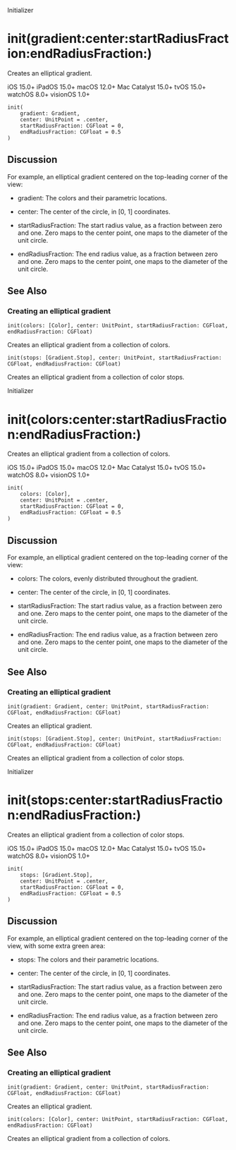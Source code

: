 Initializer

# init(gradient:center:startRadiusFraction:endRadiusFraction:)

Creates an elliptical gradient.

iOS 15.0+  iPadOS 15.0+  macOS 12.0+  Mac Catalyst 15.0+  tvOS 15.0+  watchOS
8.0+  visionOS 1.0+

    
    
    init(
        gradient: Gradient,
        center: UnitPoint = .center,
        startRadiusFraction: CGFloat = 0,
        endRadiusFraction: CGFloat = 0.5
    )

## Discussion

For example, an elliptical gradient centered on the top-leading corner of the
view:

  * gradient: The colors and their parametric locations.

  * center: The center of the circle, in [0, 1] coordinates.

  * startRadiusFraction: The start radius value, as a fraction between zero and one. Zero maps to the center point, one maps to the diameter of the unit circle.

  * endRadiusFraction: The end radius value, as a fraction between zero and one. Zero maps to the center point, one maps to the diameter of the unit circle.

## See Also

### Creating an elliptical gradient

`init(colors: [Color], center: UnitPoint, startRadiusFraction: CGFloat,
endRadiusFraction: CGFloat)`

Creates an elliptical gradient from a collection of colors.

`init(stops: [Gradient.Stop], center: UnitPoint, startRadiusFraction: CGFloat,
endRadiusFraction: CGFloat)`

Creates an elliptical gradient from a collection of color stops.

Initializer

# init(colors:center:startRadiusFraction:endRadiusFraction:)

Creates an elliptical gradient from a collection of colors.

iOS 15.0+  iPadOS 15.0+  macOS 12.0+  Mac Catalyst 15.0+  tvOS 15.0+  watchOS
8.0+  visionOS 1.0+

    
    
    init(
        colors: [Color],
        center: UnitPoint = .center,
        startRadiusFraction: CGFloat = 0,
        endRadiusFraction: CGFloat = 0.5
    )

## Discussion

For example, an elliptical gradient centered on the top-leading corner of the
view:

  * colors: The colors, evenly distributed throughout the gradient.

  * center: The center of the circle, in [0, 1] coordinates.

  * startRadiusFraction: The start radius value, as a fraction between zero and one. Zero maps to the center point, one maps to the diameter of the unit circle.

  * endRadiusFraction: The end radius value, as a fraction between zero and one. Zero maps to the center point, one maps to the diameter of the unit circle.

## See Also

### Creating an elliptical gradient

`init(gradient: Gradient, center: UnitPoint, startRadiusFraction: CGFloat,
endRadiusFraction: CGFloat)`

Creates an elliptical gradient.

`init(stops: [Gradient.Stop], center: UnitPoint, startRadiusFraction: CGFloat,
endRadiusFraction: CGFloat)`

Creates an elliptical gradient from a collection of color stops.

Initializer

# init(stops:center:startRadiusFraction:endRadiusFraction:)

Creates an elliptical gradient from a collection of color stops.

iOS 15.0+  iPadOS 15.0+  macOS 12.0+  Mac Catalyst 15.0+  tvOS 15.0+  watchOS
8.0+  visionOS 1.0+

    
    
    init(
        stops: [Gradient.Stop],
        center: UnitPoint = .center,
        startRadiusFraction: CGFloat = 0,
        endRadiusFraction: CGFloat = 0.5
    )

## Discussion

For example, an elliptical gradient centered on the top-leading corner of the
view, with some extra green area:

  * stops: The colors and their parametric locations.

  * center: The center of the circle, in [0, 1] coordinates.

  * startRadiusFraction: The start radius value, as a fraction between zero and one. Zero maps to the center point, one maps to the diameter of the unit circle.

  * endRadiusFraction: The end radius value, as a fraction between zero and one. Zero maps to the center point, one maps to the diameter of the unit circle.

## See Also

### Creating an elliptical gradient

`init(gradient: Gradient, center: UnitPoint, startRadiusFraction: CGFloat,
endRadiusFraction: CGFloat)`

Creates an elliptical gradient.

`init(colors: [Color], center: UnitPoint, startRadiusFraction: CGFloat,
endRadiusFraction: CGFloat)`

Creates an elliptical gradient from a collection of colors.

